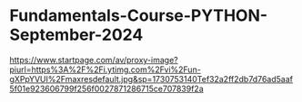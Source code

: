# Fundamentals-Course-PYTHON-September-2024
https://www.startpage.com/av/proxy-image?piurl=https%3A%2F%2Fi.ytimg.com%2Fvi%2Fun-gXPpYVUI%2Fmaxresdefault.jpg&sp=1730753140Tef32a2ff2db7d76ad5aaf5f01e923606799f256f0027871286715ce707839f2a

